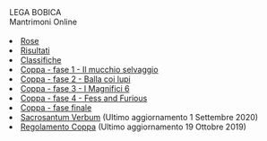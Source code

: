 <th>LEGA BOBICA<br/></th><td>Mantrimoni Online</td><th><br/></th><th><br/></th><li><a href="https://denno985.github.io/lega-bobica/21-22rose" class="active">Rose</a></li><li><a href="https://denno985.github.io/lega-bobica/21-22risultati" class="active">Risultati</a></li><li><a href="https://denno985.github.io/lega-bobica/21-22classifiche" class="active">Classifiche</a></li><li><a href="https://denno985.github.io/lega-bobica/21-22coppa/fase1" class="active">Coppa - fase 1 - Il mucchio selvaggio</a></li><li><a href="https://denno985.github.io/lega-bobica/21-22coppa/fase2" class="active">Coppa - fase 2 - Balla coi lupi</a></li><li><a href="https://denno985.github.io/lega-bobica/21-22coppa/fase3" class="active">Coppa - fase 3 - I Magnifici 6</a></li><li><a href="https://denno985.github.io/lega-bobica/21-22coppa/fase4" class="active">Coppa - fase 4 - Fess and Furious</a></li><li><a href="https://denno985.github.io/lega-bobica/21-22coppa/finali" class="active">Coppa - fase finale</a></li><li><a href="https://denno985.github.io/lega-bobica/21-22verbum.pdf" class="active">Sacrosantum Verbum</a> (Ultimo aggiornamento 1 Settembre 2020)</li><li><a href="https://denno985.github.io/lega-bobica/21-22coppa.pdf" class="active">Regolamento Coppa</a> (Ultimo aggiornamento 19 Ottobre 2019)</li>